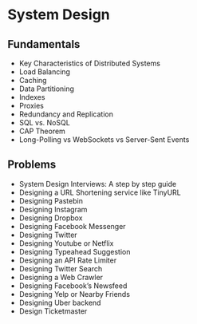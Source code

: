 # System Design

## Fundamentals
* Key Characteristics of Distributed Systems
* Load Balancing
* Caching
* Data Partitioning
* Indexes
* Proxies
* Redundancy and Replication
* SQL vs. NoSQL
* CAP Theorem
* Long-Polling vs WebSockets vs Server-Sent Events

## Problems
* System Design Interviews: A step by step guide
* Designing a URL Shortening service like TinyURL
* Designing Pastebin
* Designing Instagram
* Designing Dropbox
* Designing Facebook Messenger
* Designing Twitter
* Designing Youtube or Netflix
* Designing Typeahead Suggestion
* Designing an API Rate Limiter
* Designing Twitter Search
* Designing a Web Crawler
* Designing Facebook’s Newsfeed
* Designing Yelp or Nearby Friends
* Designing Uber backend
* Design Ticketmaster
